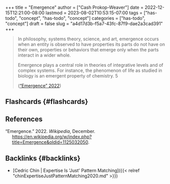 +++
title = "Emergence"
author = ["Cash Prokop-Weaver"]
date = 2022-12-15T12:21:00-08:00
lastmod = 2023-08-02T10:53:15-07:00
tags = ["has-todo", "concept", "has-todo", "concept"]
categories = ["has-todo", "concept"]
draft = false
slug = "a4d17d3b-f5a7-43fc-87f9-dae2a3cad391"
+++

> In philosophy, systems theory, science, and art, emergence occurs when an entity is observed to have properties its parts do not have on their own, properties or behaviors that emerge only when the parts interact in a wider whole.
>
> Emergence plays a central role in theories of integrative levels and of complex systems. For instance, the phenomenon of life as studied in biology is an emergent property of chemistry. 5
>
> (<a href="#citeproc_bib_item_1">“Emergence” 2022</a>)


## Flashcards {#flashcards}

## References

<style>.csl-entry{text-indent: -1.5em; margin-left: 1.5em;}</style><div class="csl-bib-body">
  <div class="csl-entry"><a id="citeproc_bib_item_1"></a>“Emergence.” 2022. <i>Wikipedia</i>, December. <a href="https://en.wikipedia.org/w/index.php?title=Emergence&oldid=1125032050">https://en.wikipedia.org/w/index.php?title=Emergence&#38;oldid=1125032050</a>.</div>
</div>


## Backlinks {#backlinks}

-   [Cedric Chin | Expertise Is 'Just' Pattern Matching]({{< relref "chinExpertiseJustPatternMatching2020.md" >}})
